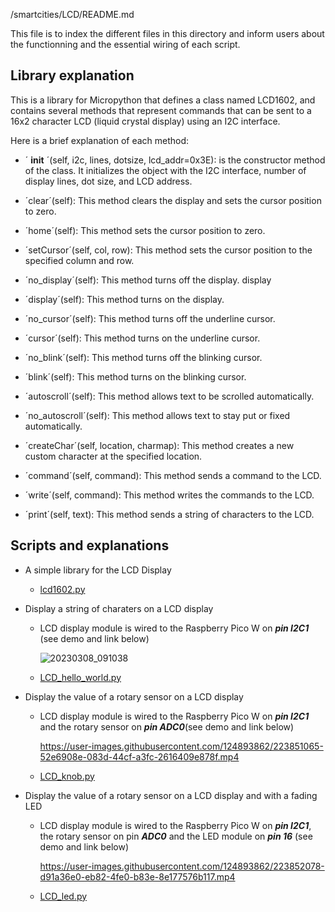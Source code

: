 /smartcities/LCD/README.md

This file is to index the different files in this directory and inform users about the functionning and the essential wiring of each script. 

## Library explanation

  This is a  library for Micropython that defines a class named LCD1602, and contains several methods that represent commands that can be sent to a 16x2 character LCD (liquid crystal display) using an I2C interface.

  Here is a brief explanation of each method:

  - ´ __init__ ´(self, i2c, lines, dotsize, lcd_addr=0x3E): is the constructor method of the class. It initializes the object with the I2C interface, number of display lines, dot size, and LCD address.

  - ´clear´(self): This method clears the display and sets the cursor position to zero.

  - ´home´(self): This method sets the cursor position to zero.

  - ´setCursor´(self, col, row): This method sets the cursor position to the specified column and row.

  - ´no_display´(self): This method turns off the display.
display
  - ´display´(self): This method turns on the display.

  - ´no_cursor´(self): This method turns off the underline cursor.

  - ´cursor´(self): This method turns on the underline cursor.

  - ´no_blink´(self): This method turns off the blinking cursor.

  - ´blink´(self): This method turns on the blinking cursor.

  - ´autoscroll´(self): This method allows text to be scrolled automatically.
  
  - ´no_autoscroll´(self): This method allows text to stay put or fixed automatically.

  - ´createChar´(self, location, charmap): This method creates a new custom character at the specified location.

  - ´command´(self, command): This method sends a command to the LCD.

  - ´write´(self, command): This method writes the commands to the LCD.

  - ´print´(self, text): This method sends a string of characters to the LCD.

## Scripts and explanations

* A simple library for the LCD Display
  - [lcd1602.py](https://github.com/HEPL-Galhardo/smartcities/blob/main/LCD/lcd1602.py)

* Display a string of charaters on a LCD display
  - LCD display module is wired to the Raspberry Pico W on ***pin I2C1*** (see demo and link below)
  
      ![20230308_091038](https://user-images.githubusercontent.com/124893862/223850877-f353c863-0fbb-4828-8274-06ffe1368471.jpg)

  - [LCD_hello_world.py](https://github.com/HEPL-Galhardo/smartcities/blob/main/LCD/LCD_hello_world.py)
  
* Display the value of a rotary sensor on a LCD display
  - LCD display module is wired to the Raspberry Pico W on ***pin I2C1*** and the rotary sensor on ***pin ADC0***(see demo and link below)

      https://user-images.githubusercontent.com/124893862/223851065-52e6908e-083d-44cf-a3fc-2616409e878f.mp4

  - [LCD_knob.py](https://github.com/HEPL-Galhardo/smartcities/blob/main/LCD/LCD_knob.py)
  
* Display the value of a rotary sensor on a LCD display and with a fading LED
  - LCD display module is wired to the Raspberry Pico W on ***pin I2C1***, the rotary sensor on pin ***ADC0*** and the LED module on ***pin 16*** (see demo and link below)
  
      https://user-images.githubusercontent.com/124893862/223852078-d91a36e0-eb82-4fe0-b83e-8e177576b117.mp4

  - [LCD_led.py](https://github.com/HEPL-Galhardo/smartcities/blob/main/LCD/LCD_led.py)
